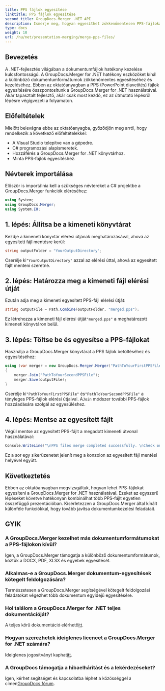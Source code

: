 ```yaml
---
title: PPS fájlok egyesítése
linktitle: PPS fájlok egyesítése
second_title: GroupDocs.Merger .NET API
description: Ismerje meg, hogyan egyesíthet zökkenőmentesen PPS-fájlokat a GroupDocs.Merger for .NET segítségével. Útmutató lépésről lépésre kódpéldákkal. Fejlessze dokumentumkezelési készségeit.
type: docs
weight: 10
url: /hu/net/presentation-merging/merge-pps-files/
---
```

## Bevezetés
A .NET-fejlesztés világában a dokumentumfájlok hatékony kezelése kulcsfontosságú. A GroupDocs.Merger for .NET hatékony eszközöket kínál a különböző dokumentumformátumok zökkenőmentes egyesítéséhez és kezeléséhez. Ebben az oktatóanyagban a PPS (PowerPoint diavetítés) fájlok egyesítésére összpontosítunk a GroupDocs.Merger for .NET használatával. Akár tapasztalt fejlesztő, akár csak most kezdő, ez az útmutató lépésről lépésre végigvezeti a folyamaton.
## Előfeltételek
Mielőtt belevágna ebbe az oktatóanyagba, győződjön meg arról, hogy rendelkezik a következő előfeltételekkel:
- A Visual Studio telepítve van a gépedre.
- C# programozási alapismeretek.
- Hozzáférés a GroupDocs.Merger for .NET könyvtárhoz.
- Minta PPS-fájlok egyesítéshez.

## Névterek importálása
Először is importálnia kell a szükséges névtereket a C# projektbe a GroupDocs.Merger funkciók eléréséhez:
```csharp
using System; 
using GroupDocs.Merger;
using System.IO;
```
## 1. lépés: Állítsa be a kimeneti könyvtárat
Kezdje a kimeneti könyvtár elérési útjának meghatározásával, ahová az egyesített fájl mentésre kerül:
```csharp
string outputFolder = "YourOutputDirectory";
```
 Cserélje ki`"YourOutputDirectory"` azzal az elérési úttal, ahová az egyesített fájlt menteni szeretné.
## 2. lépés: Határozza meg a kimeneti fájl elérési útját
Ezután adja meg a kimeneti egyesített PPS-fájl elérési útját:
```csharp
string outputFile = Path.Combine(outputFolder, "merged.pps");
```
 Ez létrehozza a kimeneti fájl elérési útját`"merged.pps"` a meghatározott kimeneti könyvtáron belül.
## 3. lépés: Töltse be és egyesítse a PPS-fájlokat
Használja a GroupDocs.Merger könyvtárat a PPS fájlok betöltéséhez és egyesítéséhez:
```csharp
using (var merger = new GroupDocs.Merger.Merger("PathToYourFirstPPSFile"))
{
    merger.Join("PathToYourSecondPPSFile");
    merger.Save(outputFile);
}
```
 Cserélje ki`"PathToYourFirstPPSFile"` és`"PathToYourSecondPPSFile"` a tényleges PPS-fájlok elérési útjaival. A`Join` módszer további PPS-fájlok hozzáadására szolgál az egyesüléshez.
## 4. lépés: Mentse az egyesített fájlt
Végül mentse az egyesített PPS-fájlt a megadott kimeneti útvonal használatával:
```csharp
Console.WriteLine("\nPPS files merge completed successfully. \nCheck output in {0}", outputFolder);
```
Ez a sor egy sikerüzenetet jelenít meg a konzolon az egyesített fájl mentési helyével együtt.

## Következtetés
Ebben az oktatóanyagban megvizsgáltuk, hogyan lehet PPS-fájlokat egyesíteni a GroupDocs.Merger for .NET használatával. Ezeket az egyszerű lépéseket követve hatékonyan kombinálhat több PPS-fájlt egyetlen összefüggő prezentációban. Kísérletezzen a GroupDocs.Merger által kínált különféle funkciókkal, hogy tovább javítsa dokumentumkezelési feladatait.

## GYIK
### A GroupDocs.Merger kezelhet más dokumentumformátumokat a PPS-fájlokon kívül?
Igen, a GroupDocs.Merger támogatja a különböző dokumentumformátumok, köztük a DOCX, PDF, XLSX és egyebek egyesítését.
### Alkalmas-e a GroupDocs.Merger dokumentum-egyesítések kötegelt feldolgozására?
Természetesen a GroupDocs.Merger segítségével kötegelt feldolgozási feladatokat végezhet több dokumentum egyidejű egyesítésére.
### Hol találom a GroupDocs.Merger for .NET teljes dokumentációját?
 A teljes körű dokumentáció elérhető[itt](https://reference.groupdocs.com/merger/net/).
### Hogyan szerezhetek ideiglenes licencet a GroupDocs.Merger for .NET számára?
 Ideiglenes jogosítványt kaphat[itt](https://purchase.groupdocs.com/temporary-license/).
### A GroupDocs támogatja a hibaelhárítást és a lekérdezéseket?
Igen, kérhet segítséget és kapcsolatba léphet a közösséggel a címen[GroupDocs fórum](https://forum.groupdocs.com/c/merger/32).